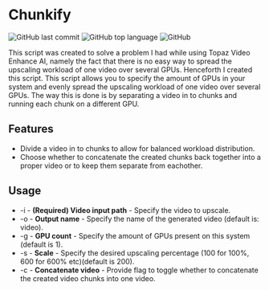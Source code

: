 # Chunkify

![GitHub last commit](https://img.shields.io/github/last-commit/Teitoku42/Chunkify)
![GitHub top language](https://img.shields.io/github/languages/top/Teitoku42/Chunkify)
![GitHub](https://img.shields.io/github/license/Teitoku42/Chunkify)

This script was created to solve a problem I had while using Topaz Video Enhance AI, namely the fact that there is
no easy way to spread the upscaling workload of one video over several GPUs. Henceforth I created this script.
This script allows you to specify the amount of GPUs in your system and evenly spread the upscaling workload of one
video over several GPUs. The way this is done is by separating a video in to chunks and running each chunk on a
different GPU.

## Features
- Divide a video in to chunks to allow for balanced workload distribution.
- Choose whether to concatenate the created chunks back together into a proper video or to keep them separate from
eachother.

## Usage
- -i - **(Required) Video input path** - Specify the video to upscale.
- -o - **Output name** - Specify the name of the generated video (default is: video).
- -g - **GPU count** - Specify the amount of GPUs present on this system (default is 1).
- -s - **Scale** - Specify the desired upscaling percentage (100 for 100%, 600 for 600% etc)(default is 200).
- -c - **Concatenate video** - Provide flag to toggle whether to concatenate the created video chunks into one video.
